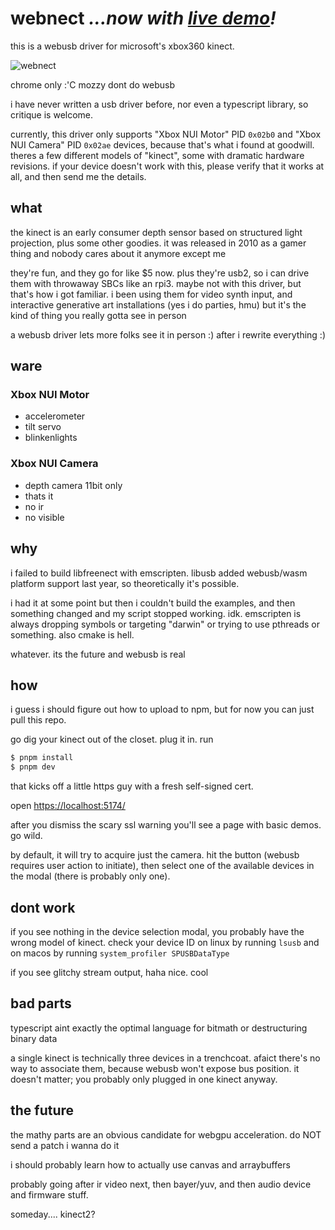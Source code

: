 # webnect *...now with [live demo](https://turbocrime.github.io/webnect/)!*

this is a webusb driver for microsoft's xbox360 kinect.

![webnect](https://github.com/turbocrime/webnect/assets/134443988/1bfbb58f-4a5a-4276-8cde-b80c7d91b63a)

chrome only :'C mozzy dont do webusb

i have never written a usb driver before, nor even a typescript library, so critique is welcome.

currently, this driver only supports "Xbox NUI Motor" PID `0x02b0` and "Xbox NUI Camera" PID `0x02ae` devices, because that's what i found at goodwill. theres a few different models of "kinect", some with dramatic hardware revisions. if your device doesn't work with this, please verify that it works at all, and then send me the details.

## what

the kinect is an early consumer depth sensor based on structured light projection, plus some other goodies. it was released in 2010 as a gamer thing and nobody cares about it anymore except me

they're fun, and they go for like $5 now. plus they're usb2, so i can drive them with throwaway SBCs like an rpi3. maybe not with this driver, but that's how i got familiar. i been using them for video synth input, and interactive generative art installations (yes i do parties, hmu) but it's the kind of thing you really gotta see in person

a webusb driver lets more folks see it in person :) after i rewrite everything :)

## ware

### Xbox NUI Motor

* accelerometer
* tilt servo
* blinkenlights

### Xbox NUI Camera

* depth camera 11bit only
* thats it
* no ir
* no visible

## why

i failed to build libfreenect with emscripten. libusb added webusb/wasm platform support last year, so theoretically it's possible.

i had it at some point but then i couldn't build the examples, and then something changed and my script stopped working. idk. emscripten is always dropping symbols or targeting "darwin" or trying to use pthreads or something. also cmake is hell.

whatever. its the future and webusb is real

## how

i guess i should figure out how to upload to npm, but for now you can just pull this repo.

go dig your kinect out of the closet. plug it in. run

```sh
$ pnpm install
$ pnpm dev
```

that kicks off a little https guy with a fresh self-signed cert.

open <https://localhost:5174/>

after you dismiss the scary ssl warning you'll see a page with basic demos. go wild.

by default, it will try to acquire just the camera. hit the button (webusb requires user action to initiate), then select one of the available devices in the modal (there is probably only one).

## dont work

if you see nothing in the device selection modal, you probably have the wrong model of kinect. check your device ID on linux by running `lsusb` and on macos by running `system_profiler SPUSBDataType`

if you see glitchy stream output, haha nice. cool

## bad parts

typescript aint exactly the optimal language for bitmath or destructuring binary data

a single kinect is technically three devices in a trenchcoat. afaict there's no way to associate them, because webusb won't expose bus position. it doesn't matter; you probably only plugged in one kinect anyway.

## the future

the mathy parts are an obvious candidate for webgpu acceleration. do NOT send a patch i wanna do it

i should probably learn how to actually use canvas and arraybuffers

probably going after ir video next, then bayer/yuv, and then audio device and firmware stuff.

someday.... kinect2?

